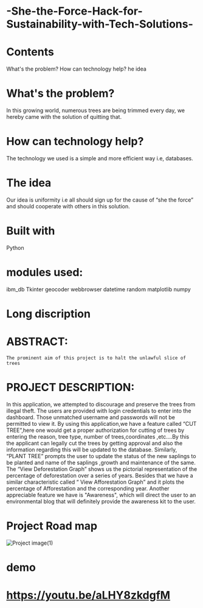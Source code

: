 # -She-the-Force-Hack-for-Sustainability-with-Tech-Solutions-

# Contents
What's the problem?
How can technology help?
he idea

# What's the problem?

In this growing world, numerous trees are being trimmed every day, we hereby came with the solution of quitting that.

# How can technology help?

The technology we used is a simple and more efficient way i.e, databases.

# The idea

Our idea is uniformity i.e all should sign up for the cause of “she the force” and should cooperate with others in this solution.


# Built with
  Python
# modules used:
  ibm_db
  Tkinter
  geocoder
  webbrowser
  datetime
  random
  matplotlib
  numpy
  
# Long discription

# ABSTRACT:
    The prominent aim of this project is to halt the unlawful slice of trees 
# PROJECT DESCRIPTION:
    
   In this application, we attempted to discourage and preserve the trees from illegal theft. The users are provided with login credentials to enter into the dashboard. Those unmatched username and passwords will not be permitted to view it. By using this application,we have a feature called “CUT TREE”,here one would get a proper authorization for cutting of trees by entering the reason, tree type, number of trees,coordinates ,etc....By this the applicant can legally cut the trees by getting approval and also the information regarding this will be updated to the database.
    Similarly, “PLANT TREE” prompts the user to update the status of the new saplings to be planted and name of the saplings ,growth and maintenance of the same. The “View Deforestation Graph” shows us the pictorial representation of the percentage of deforestation over a series of years. Besides that we have a similar characteristic called  “ View Afforestation Graph” and it plots the percentage of Afforestation and the corresponding year.
    Another appreciable feature we have is "Awareness", which will direct the user to an environmental blog that will definitely provide the awareness kit to the user.

# Project Road map

![Project image(1)](https://user-images.githubusercontent.com/58129139/122578608-90767280-d043-11eb-869c-335112056a57.png)



 # demo
 



# https://youtu.be/aLHY8zkdgfM
